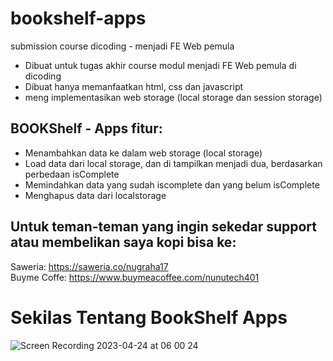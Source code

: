 # bookshelf-apps
submission course dicoding - menjadi FE Web pemula
 - Dibuat untuk tugas akhir course modul menjadi FE Web pemula di dicoding
 - Dibuat hanya memanfaatkan html, css dan javascript
 - meng implementasikan web storage (local storage dan session storage)
 
 ## BOOKShelf - Apps fitur:
 - Menambahkan data ke dalam web storage (local storage)
 - Load data dari local storage, dan di tampilkan menjadi dua, berdasarkan perbedaan isComplete
 - Memindahkan data yang sudah iscomplete dan yang belum isComplete
 - Menghapus data dari localstorage

## Untuk teman-teman yang ingin sekedar support atau membelikan saya kopi bisa ke:
Saweria: https://saweria.co/nugraha17 \
Buyme Coffe: https://www.buymeacoffee.com/nunutech401

# Sekilas Tentang BookShelf Apps
![Screen Recording 2023-04-24 at 06 00 24](https://user-images.githubusercontent.com/49187517/233870902-a2ece4d2-7eba-4443-ad97-08882bd3602e.gif)
